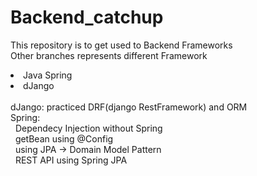 # Backend_catchup

This repository is to get used to Backend Frameworks <br />
Other branches represents different Framework <br/>
<li> Java Spring </li>
<li> dJango </li>
<br />
dJango: practiced DRF(django RestFramework) and ORM <br />
Spring: <br />
&nbsp Dependecy Injection without Spring <br />
&nbsp getBean using @Config <br />
&nbsp using JPA -> Domain Model Pattern <br />
&nbsp REST API using Spring JPA <br />
